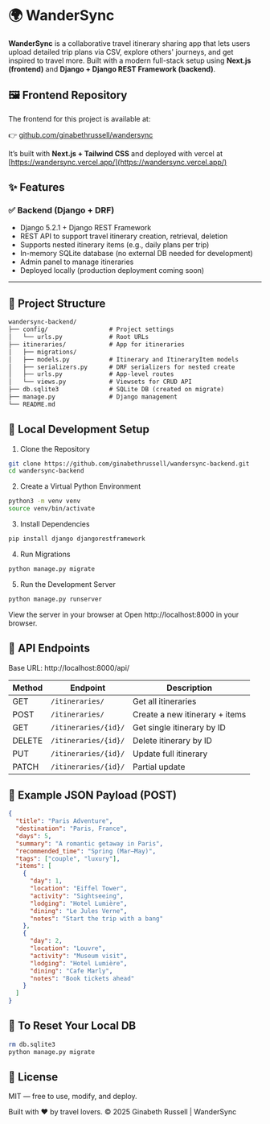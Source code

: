 # 🌍 WanderSync

**WanderSync** is a collaborative travel itinerary sharing app that lets users upload detailed trip plans via CSV, explore others' journeys, and get inspired to travel more. Built with a modern full-stack setup using **Next.js (frontend)** and **Django + Django REST Framework (backend)**.

## 🖼️ Frontend Repository

The frontend for this project is available at:

👉 [github.com/ginabethrussell/wandersync](https://github.com/ginabethrussell/wandersync)

It’s built with **Next.js + Tailwind CSS** and deployed with vercel at [https://wandersync.vercel.app/](https://wandersync.vercel.app/)

## ✨ Features

### ✅ Backend (Django + DRF)
- Django 5.2.1 + Django REST Framework
- REST API to support travel itinerary creation, retrieval, deletion
- Supports nested itinerary items (e.g., daily plans per trip)
- In-memory SQLite database (no external DB needed for development)
- Admin panel to manage itineraries
- Deployed locally (production deployment coming soon)

---

## 📁 Project Structure

```txt
wandersync-backend/
├── config/                 # Project settings
│   └── urls.py             # Root URLs
├── itineraries/            # App for itineraries
│   ├── migrations/
│   ├── models.py           # Itinerary and ItineraryItem models
│   ├── serializers.py      # DRF serializers for nested create
│   ├── urls.py             # App-level routes
│   └── views.py            # Viewsets for CRUD API
├── db.sqlite3              # SQLite DB (created on migrate)
├── manage.py               # Django management
└── README.md
```

## 🔧 Local Development Setup

1. Clone the Repository
```bash
git clone https://github.com/ginabethrussell/wandersync-backend.git
cd wandersync-backend
```
2. Create a Virtual Python Environment
```bash
python3 -m venv venv
source venv/bin/activate
```
3. Install Dependencies
```bash
pip install django djangorestframework
```
4. Run Migrations
```bash
python manage.py migrate
```
5. Run the Development Server
```bash
python manage.py runserver
```

View the server in your browser at Open http://localhost:8000 in your browser.

## 🔗 API Endpoints

Base URL: http://localhost:8000/api/

| Method | Endpoint             | Description                    |
| ------ | -------------------- | ------------------------------ |
| GET    | `/itineraries/`      | Get all itineraries            |
| POST   | `/itineraries/`      | Create a new itinerary + items |
| GET    | `/itineraries/{id}/` | Get single itinerary by ID     |
| DELETE | `/itineraries/{id}/` | Delete itinerary by ID         |
| PUT    | `/itineraries/{id}/` | Update full itinerary          |
| PATCH  | `/itineraries/{id}/` | Partial update                 |

## 🧪 Example JSON Payload (POST)
```JSON
{
  "title": "Paris Adventure",
  "destination": "Paris, France",
  "days": 5,
  "summary": "A romantic getaway in Paris",
  "recommended_time": "Spring (Mar–May)",
  "tags": ["couple", "luxury"],
  "items": [
    {
      "day": 1,
      "location": "Eiffel Tower",
      "activity": "Sightseeing",
      "lodging": "Hotel Lumière",
      "dining": "Le Jules Verne",
      "notes": "Start the trip with a bang"
    },
    {
      "day": 2,
      "location": "Louvre",
      "activity": "Museum visit",
      "lodging": "Hotel Lumière",
      "dining": "Cafe Marly",
      "notes": "Book tickets ahead"
    }
  ]
}
```
## 🧼 To Reset Your Local DB
```bash
rm db.sqlite3
python manage.py migrate
```

## 📄 License

MIT — free to use, modify, and deploy.

Built with ❤️ by travel lovers.
© 2025 Ginabeth Russell | WanderSync
